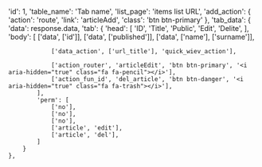 'id': 1,
    'table_name': 'Tab name', 
    'list_page': 'items list URL',
    'add_action': {
        'action': 'route',
        'link': 'articleAdd', 
        'class': 'btn btn-primary'
    },
    'tab_data': {
        'data': response.data, 
        'tab': {
            'head': [
                'ID',
                'Title',
                'Public',
                'Edit',
                'Delite',
            ],
            'body': [
                ['data', ['id']],
                ['data', ['published']],
                ['data', ['name'], ['surname']],
                
                ['data_action', ['url_title'], 'quick_wiev_action'],

                ['action_router', 'articleEdit', 'btn btn-primary', '<i aria-hidden="true" class="fa fa-pencil"></i>'],
                ['action_fun_id', 'del_article', 'btn btn-danger', '<i aria-hidden="true" class="fa fa-trash"></i>'],
            ],
            'perm': [
                ['no'],
                ['no'],
                ['no'],
                ['article', 'edit'],
                ['article', 'del'],
            ]
        }
    },